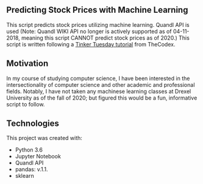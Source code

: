 ## Predicting Stock Prices with Machine Learning

This script predicts stock prices utilizing machine learning. Quandl API is used (Note: Quandl WIKI API no longer is actively supported as of 04-11-2018, meaning this script CANNOT predict stock prices as of 2020.) This script is written following a [Tinker Tuesday tutorial](https://thecodex.me/projects/predicting-stock-prices-with-machine-learning/0/lecture/446959674) from TheCodex.


## Motivation 
In my course of studying computer science, I have been interested in the intersectionality of computer science and other academic and professional fields. Notably, I have not taken any  machinese learning classes at Drexel University as of the fall of 2020; but figured this would be a fun, informative script to follow.

## Technologies
This project was created with:
* Python 3.6
* Jupyter Notebook
* Quandl API
* pandas: v.1.1.
* sklearn
